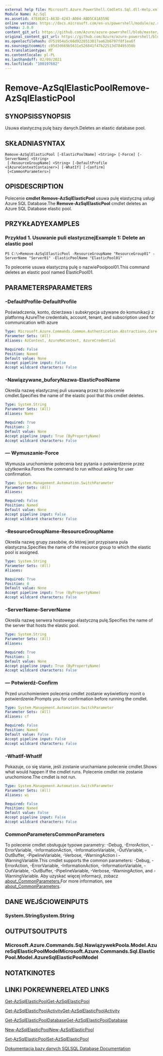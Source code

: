```yaml
---
external help file: Microsoft.Azure.PowerShell.Cmdlets.Sql.dll-Help.xml
Module Name: Az.Sql
ms.assetid: 47E8E8C1-A63D-4243-A004-ABD5CA1A559E
online version: https://docs.microsoft.com/en-us/powershell/module/az.sql/remove-azsqlelasticpool
schema: 2.0.0
content_git_url: https://github.com/Azure/azure-powershell/blob/master/src/Sql/Sql/help/Remove-AzSqlElasticPool.md
original_content_git_url: https://github.com/Azure/azure-powershell/blob/master/src/Sql/Sql/help/Remove-AzSqlElasticPool.md
ms.openlocfilehash: d751954a5c66d9220513017aa62b6797f8f1ea6f
ms.sourcegitcommit: c05d3d669b5631e526841f47b22513d78495350b
ms.translationtype: MT
ms.contentlocale: pl-PL
ms.lasthandoff: 02/09/2021
ms.locfileid: "100197682"
---
```

# <span data-ttu-id="a2da9-101">Remove-AzSqlElasticPool</span><span class="sxs-lookup"><span data-stu-id="a2da9-101">Remove-AzSqlElasticPool</span></span>

## <span data-ttu-id="a2da9-102">SYNOPSIS</span><span class="sxs-lookup"><span data-stu-id="a2da9-102">SYNOPSIS</span></span>
<span data-ttu-id="a2da9-103">Usuwa elastyczną pulę bazy danych.</span><span class="sxs-lookup"><span data-stu-id="a2da9-103">Deletes an elastic database pool.</span></span>

## <span data-ttu-id="a2da9-104">SKŁADNIA</span><span class="sxs-lookup"><span data-stu-id="a2da9-104">SYNTAX</span></span>

```
Remove-AzSqlElasticPool [-ElasticPoolName] <String> [-Force] [-ServerName] <String>
 [-ResourceGroupName] <String> [-DefaultProfile <IAzureContextContainer>] [-WhatIf] [-Confirm]
 [<CommonParameters>]
```

## <span data-ttu-id="a2da9-105">OPIS</span><span class="sxs-lookup"><span data-stu-id="a2da9-105">DESCRIPTION</span></span>
<span data-ttu-id="a2da9-106">Polecenie **cmdlet Remove-AzSqlElasticPool** usuwa pulę elastyczną usługi Azure SQL Database.</span><span class="sxs-lookup"><span data-stu-id="a2da9-106">The **Remove-AzSqlElasticPool** cmdlet deletes an Azure SQL Database elastic pool.</span></span>

## <span data-ttu-id="a2da9-107">PRZYKŁADY</span><span class="sxs-lookup"><span data-stu-id="a2da9-107">EXAMPLES</span></span>

### <span data-ttu-id="a2da9-108">Przykład 1. Usuwanie puli elastycznej</span><span class="sxs-lookup"><span data-stu-id="a2da9-108">Example 1: Delete an elastic pool</span></span>
```
PS C:\>Remove-AzSqlElasticPool -ResourceGroupName "ResourceGroup01" -ServerName "Server01" -ElasticPoolName "ElasticPool01"
```

<span data-ttu-id="a2da9-109">To polecenie usuwa elastyczną pulę o nazwiePoolpool01.</span><span class="sxs-lookup"><span data-stu-id="a2da9-109">This command deletes an elastic pool named ElasticPool01.</span></span>

## <span data-ttu-id="a2da9-110">PARAMETERS</span><span class="sxs-lookup"><span data-stu-id="a2da9-110">PARAMETERS</span></span>

### <span data-ttu-id="a2da9-111">-DefaultProfile</span><span class="sxs-lookup"><span data-stu-id="a2da9-111">-DefaultProfile</span></span>
<span data-ttu-id="a2da9-112">Poświadczenia, konto, dzierżawa i subskrypcja używane do komunikacji z platformą Azure</span><span class="sxs-lookup"><span data-stu-id="a2da9-112">The credentials, account, tenant, and subscription used for communication with azure</span></span>

```yaml
Type: Microsoft.Azure.Commands.Common.Authentication.Abstractions.Core.IAzureContextContainer
Parameter Sets: (All)
Aliases: AzContext, AzureRmContext, AzureCredential

Required: False
Position: Named
Default value: None
Accept pipeline input: False
Accept wildcard characters: False
```

### <span data-ttu-id="a2da9-113">-Nawiązywane_buforyNazwa</span><span class="sxs-lookup"><span data-stu-id="a2da9-113">-ElasticPoolName</span></span>
<span data-ttu-id="a2da9-114">Określa nazwę elastycznej puli usuwaną przez to polecenie cmdlet.</span><span class="sxs-lookup"><span data-stu-id="a2da9-114">Specifies the name of the elastic pool that this cmdlet deletes.</span></span>

```yaml
Type: System.String
Parameter Sets: (All)
Aliases: Name

Required: True
Position: 2
Default value: None
Accept pipeline input: True (ByPropertyName)
Accept wildcard characters: False
```

### <span data-ttu-id="a2da9-115">— Wymuszanie</span><span class="sxs-lookup"><span data-stu-id="a2da9-115">-Force</span></span>
<span data-ttu-id="a2da9-116">Wymusza uruchomienie polecenia bez pytania o potwierdzenie przez użytkownika.</span><span class="sxs-lookup"><span data-stu-id="a2da9-116">Forces the command to run without asking for user confirmation.</span></span>

```yaml
Type: System.Management.Automation.SwitchParameter
Parameter Sets: (All)
Aliases:

Required: False
Position: Named
Default value: None
Accept pipeline input: False
Accept wildcard characters: False
```

### <span data-ttu-id="a2da9-117">-ResourceGroupName</span><span class="sxs-lookup"><span data-stu-id="a2da9-117">-ResourceGroupName</span></span>
<span data-ttu-id="a2da9-118">Określa nazwę grupy zasobów, do której jest przypisana pula elastyczna.</span><span class="sxs-lookup"><span data-stu-id="a2da9-118">Specifies the name of the resource group to which the elastic pool is assigned.</span></span>

```yaml
Type: System.String
Parameter Sets: (All)
Aliases:

Required: True
Position: 0
Default value: None
Accept pipeline input: True (ByPropertyName)
Accept wildcard characters: False
```

### <span data-ttu-id="a2da9-119">-ServerName</span><span class="sxs-lookup"><span data-stu-id="a2da9-119">-ServerName</span></span>
<span data-ttu-id="a2da9-120">Określa nazwę serwera hostowego elastyczną pulę.</span><span class="sxs-lookup"><span data-stu-id="a2da9-120">Specifies the name of the server that hosts the elastic pool.</span></span>

```yaml
Type: System.String
Parameter Sets: (All)
Aliases:

Required: True
Position: 1
Default value: None
Accept pipeline input: True (ByPropertyName)
Accept wildcard characters: False
```

### <span data-ttu-id="a2da9-121">— Potwierdź</span><span class="sxs-lookup"><span data-stu-id="a2da9-121">-Confirm</span></span>
<span data-ttu-id="a2da9-122">Przed uruchomieniem polecenia cmdlet zostanie wyświetlony monit o potwierdzenie.</span><span class="sxs-lookup"><span data-stu-id="a2da9-122">Prompts you for confirmation before running the cmdlet.</span></span>

```yaml
Type: System.Management.Automation.SwitchParameter
Parameter Sets: (All)
Aliases: cf

Required: False
Position: Named
Default value: False
Accept pipeline input: False
Accept wildcard characters: False
```

### <span data-ttu-id="a2da9-123">-WhatIf</span><span class="sxs-lookup"><span data-stu-id="a2da9-123">-WhatIf</span></span>
<span data-ttu-id="a2da9-124">Pokazuje, co się stanie, jeśli zostanie uruchamiane polecenie cmdlet.</span><span class="sxs-lookup"><span data-stu-id="a2da9-124">Shows what would happen if the cmdlet runs.</span></span>
<span data-ttu-id="a2da9-125">Polecenie cmdlet nie zostanie uruchomione.</span><span class="sxs-lookup"><span data-stu-id="a2da9-125">The cmdlet is not run.</span></span>

```yaml
Type: System.Management.Automation.SwitchParameter
Parameter Sets: (All)
Aliases: wi

Required: False
Position: Named
Default value: False
Accept pipeline input: False
Accept wildcard characters: False
```

### <span data-ttu-id="a2da9-126">CommonParameters</span><span class="sxs-lookup"><span data-stu-id="a2da9-126">CommonParameters</span></span>
<span data-ttu-id="a2da9-127">To polecenie cmdlet obsługuje typowe parametry: -Debug, -ErrorAction, -ErrorVariable, -InformationAction, -InformationVariable, -OutVariable, -OutBuffer, -PipelineVariable, -Verbose, -WarningAction i -WarningVariable.</span><span class="sxs-lookup"><span data-stu-id="a2da9-127">This cmdlet supports the common parameters: -Debug, -ErrorAction, -ErrorVariable, -InformationAction, -InformationVariable, -OutVariable, -OutBuffer, -PipelineVariable, -Verbose, -WarningAction, and -WarningVariable.</span></span> <span data-ttu-id="a2da9-128">Aby uzyskać więcej informacji, zobacz [about_CommonParameters.](http://go.microsoft.com/fwlink/?LinkID=113216)</span><span class="sxs-lookup"><span data-stu-id="a2da9-128">For more information, see [about_CommonParameters](http://go.microsoft.com/fwlink/?LinkID=113216).</span></span>

## <span data-ttu-id="a2da9-129">DANE WEJŚCIOWE</span><span class="sxs-lookup"><span data-stu-id="a2da9-129">INPUTS</span></span>

### <span data-ttu-id="a2da9-130">System.String</span><span class="sxs-lookup"><span data-stu-id="a2da9-130">System.String</span></span>

## <span data-ttu-id="a2da9-131">OUTPUTS</span><span class="sxs-lookup"><span data-stu-id="a2da9-131">OUTPUTS</span></span>

### <span data-ttu-id="a2da9-132">Microsoft.Azure.Commands.Sql.NawiązywekPoola.Model.AzureSqlElasticPoolModel</span><span class="sxs-lookup"><span data-stu-id="a2da9-132">Microsoft.Azure.Commands.Sql.ElasticPool.Model.AzureSqlElasticPoolModel</span></span>

## <span data-ttu-id="a2da9-133">NOTATKI</span><span class="sxs-lookup"><span data-stu-id="a2da9-133">NOTES</span></span>

## <span data-ttu-id="a2da9-134">LINKI POKREWNE</span><span class="sxs-lookup"><span data-stu-id="a2da9-134">RELATED LINKS</span></span>

[<span data-ttu-id="a2da9-135">Get-AzSqlElasticPool</span><span class="sxs-lookup"><span data-stu-id="a2da9-135">Get-AzSqlElasticPool</span></span>](./Get-AzSqlElasticPool.md)

[<span data-ttu-id="a2da9-136">Get-AzSqlElasticPoolActivity</span><span class="sxs-lookup"><span data-stu-id="a2da9-136">Get-AzSqlElasticPoolActivity</span></span>](./Get-AzSqlElasticPoolActivity.md)

[<span data-ttu-id="a2da9-137">Get-AzSqlElasticPoolDatabase</span><span class="sxs-lookup"><span data-stu-id="a2da9-137">Get-AzSqlElasticPoolDatabase</span></span>](./Get-AzSqlElasticPoolDatabase.md)

[<span data-ttu-id="a2da9-138">New-AzSqlElasticPool</span><span class="sxs-lookup"><span data-stu-id="a2da9-138">New-AzSqlElasticPool</span></span>](./New-AzSqlElasticPool.md)

[<span data-ttu-id="a2da9-139">Set-AzSqlElasticPool</span><span class="sxs-lookup"><span data-stu-id="a2da9-139">Set-AzSqlElasticPool</span></span>](./Set-AzSqlElasticPool.md)

[<span data-ttu-id="a2da9-140">Dokumentacja bazy danych SQL</span><span class="sxs-lookup"><span data-stu-id="a2da9-140">SQL Database Documentation</span></span>](https://docs.microsoft.com/azure/sql-database/)


